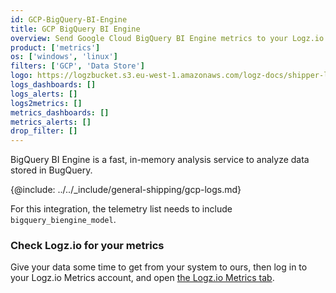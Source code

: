 ```yaml
---
id: GCP-BigQuery-BI-Engine
title: GCP BigQuery BI Engine
overview: Send Google Cloud BigQuery BI Engine metrics to your Logz.io account.
product: ['metrics']
os: ['windows', 'linux']
filters: ['GCP', 'Data Store']
logo: https://logzbucket.s3.eu-west-1.amazonaws.com/logz-docs/shipper-logos/bigquery.png
logs_dashboards: []
logs_alerts: []
logs2metrics: []
metrics_dashboards: []
metrics_alerts: []
drop_filter: []
---
```




BigQuery BI Engine is a fast, in-memory analysis service to analyze data stored in BugQuery. 


{@include: ../../_include/general-shipping/gcp-logs.md}  

For this integration, the telemetry list needs to include `bigquery_biengine_model`.

### Check Logz.io for your metrics

Give your data some time to get from your system to ours, then log in to your Logz.io Metrics account, and open [the Logz.io Metrics tab](https://app.logz.io/#/dashboard/metrics/).
